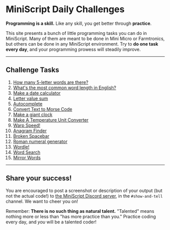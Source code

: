 # MiniScript Daily Challenges

**Programming is a skill.**  Like any skill, you get better through **practice**.

This site presents a bunch of little programming tasks you can do in MiniScript.  Many of them are meant to be done in Mini Micro or Farmtronics, but others can be done in any MiniScript environment.  Try to **do one task every day**, and your programming prowess will steadily improve.

---

## Challenge Tasks

<!-- DO NOT EDIT BELOW THIS LINE -->

1. [How many 5-letter words are there?](tasks/5-letter-words.md)
1. [What's the most common word length in English?](tasks/most-common-word-len.md)
1. [Make a date calculator](tasks/dateCalc.md)
1. [Letter value sum](tasks/letterSum.md)
1. [Autocomplete](tasks/autocomplete.md)
1. [Convert Text to Morse Code](tasks/morse.md)
1. [Make a giant clock](tasks/clock.md)
1. [Make A Temperature Unit Converter](tasks/temperature.md)
1. [Warp Speed!](tasks/warpSpeed.md)
1. [Anagram Finder](tasks/anagrams.md)
1. [Broken Spacebar](tasks/brokenSpacebar.md)
1. [Roman numeral generator](tasks/decToRoman.md)
1. [Wordle!](tasks/wordle.md)
1. [Word Search](tasks/wordSearch.md)
1. [Mirror Words](tasks/mirrorWords.md)

<!-- DO NOT EDIT ABOVE THIS LINE -->

---

## Share your success!

You are encouraged to post a screenshot or description of your output (but not the actual code!) to [the MiniScript Discord server](https://discord.gg/7s6zajx), in the `#show-and-tell` channel.  We want to cheer you on!

Remember: **There is no such thing as natural talent.**  "Talented" means nothing more or less than "has more practice than you."  Practice coding every day, and *you* will be a talented coder!
